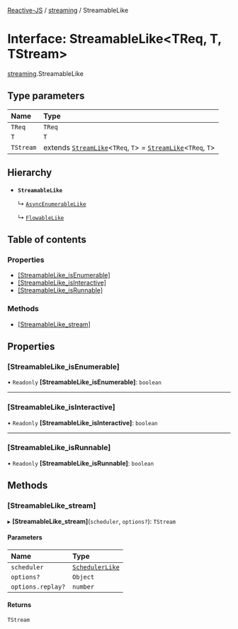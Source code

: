 [Reactive-JS](../README.md) / [streaming](../modules/streaming.md) / StreamableLike

# Interface: StreamableLike<TReq, T, TStream\>

[streaming](../modules/streaming.md).StreamableLike

## Type parameters

| Name | Type |
| :------ | :------ |
| `TReq` | `TReq` |
| `T` | `T` |
| `TStream` | extends [`StreamLike`](streaming.StreamLike.md)<`TReq`, `T`\> = [`StreamLike`](streaming.StreamLike.md)<`TReq`, `T`\> |

## Hierarchy

- **`StreamableLike`**

  ↳ [`AsyncEnumerableLike`](streaming.AsyncEnumerableLike.md)

  ↳ [`FlowableLike`](streaming.FlowableLike.md)

## Table of contents

### Properties

- [[StreamableLike\_isEnumerable]](streaming.StreamableLike.md#[streamablelike_isenumerable])
- [[StreamableLike\_isInteractive]](streaming.StreamableLike.md#[streamablelike_isinteractive])
- [[StreamableLike\_isRunnable]](streaming.StreamableLike.md#[streamablelike_isrunnable])

### Methods

- [[StreamableLike\_stream]](streaming.StreamableLike.md#[streamablelike_stream])

## Properties

### [StreamableLike\_isEnumerable]

• `Readonly` **[StreamableLike\_isEnumerable]**: `boolean`

___

### [StreamableLike\_isInteractive]

• `Readonly` **[StreamableLike\_isInteractive]**: `boolean`

___

### [StreamableLike\_isRunnable]

• `Readonly` **[StreamableLike\_isRunnable]**: `boolean`

## Methods

### [StreamableLike\_stream]

▸ **[StreamableLike_stream]**(`scheduler`, `options?`): `TStream`

#### Parameters

| Name | Type |
| :------ | :------ |
| `scheduler` | [`SchedulerLike`](scheduling.SchedulerLike.md) |
| `options?` | `Object` |
| `options.replay?` | `number` |

#### Returns

`TStream`
